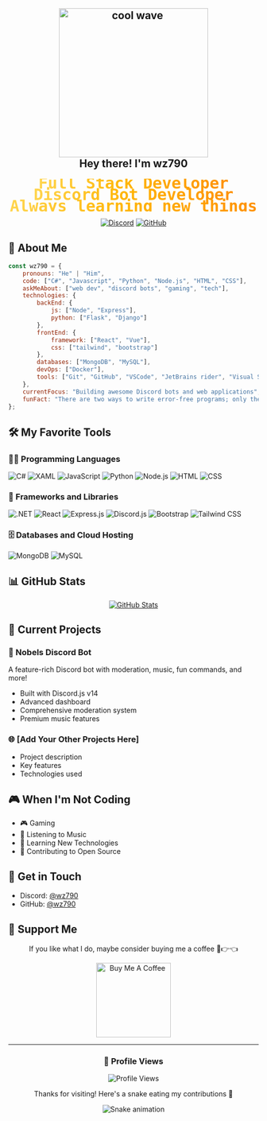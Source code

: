 <h2 align="center">
  <img src="https://media1.tenor.com/m/AuBOgaPV41cAAAAd/shinya-shinyahiragi.gif" alt="cool wave" width="300" ><br>
  Hey there! I'm wz790
</h2>

<svg xmlns="http://www.w3.org/2000/svg" viewBox="0 0 380 50">
  <defs>
    <linearGradient id="gradient" x1="0%" y1="0%" x2="100%" y2="0%">
      <stop offset="0%" stop-color="#ffd54f" />
      <stop offset="50%" stop-color="#ffb300" />
      <stop offset="100%" stop-color="#ff9100" />
    </linearGradient>
  </defs>
  <style>
    .text {
      font-family: 'Fira Code', monospace;
      font-size: 24px;
      fill: url(#gradient);
      font-weight: bold;
    }
  </style>
  <text x="50%" y="30%" text-anchor="middle" class="text">Full Stack Developer</text>
  <text x="50%" y="65%" text-anchor="middle" class="text">Discord Bot Developer</text>
  <text x="50%" y="100%" text-anchor="middle" class="text">Always learning new things</text>
</svg>

<div align="center">
  
[![Discord](https://img.shields.io/badge/Discord-7289DA?style=for-the-badge&logo=discord&logoColor=white)](https://discord.com/users/wz790)
[![GitHub](https://img.shields.io/badge/GitHub-100000?style=for-the-badge&logo=github&logoColor=white)](https://github.com/wz790)
</div>

## 🚀 About Me

```javascript
const wz790 = {
    pronouns: "He" | "Him",
    code: ["C#", "Javascript", "Python", "Node.js", "HTML", "CSS"],
    askMeAbout: ["web dev", "discord bots", "gaming", "tech"],
    technologies: {
        backEnd: {
            js: ["Node", "Express"],
            python: ["Flask", "Django"]
        },
        frontEnd: {
            framework: ["React", "Vue"],
            css: ["tailwind", "bootstrap"]
        },
        databases: ["MongoDB", "MySQL"],
        devOps: ["Docker"],
        tools: ["Git", "GitHub", "VSCode", "JetBrains rider", "Visual Studio Community"]
    },
    currentFocus: "Building awesome Discord bots and web applications",
    funFact: "There are two ways to write error-free programs; only the third one works"
};
```

## 🛠️ My Favorite Tools

### 👨‍💻 Programming Languages

<p>
  <img alt="C#" src="https://custom-icon-badges.demolab.com/badge/C%23-%23239120.svg?logo=cshrp&logoColor=white">
  <img alt="XAML" src="https://custom-icon-badges.demolab.com/badge/XAML-%230000FF.svg?logo=xml&logoColor=white">
  <img alt="JavaScript" src="https://img.shields.io/badge/JavaScript-F7DF1E.svg?logo=javascript&logoColor=black">
  <img alt="Python" src="https://img.shields.io/badge/Python-14354C.svg?logo=python&logoColor=white">
  <img alt="Node.js" src="https://img.shields.io/badge/Node.js-43853D.svg?logo=node.js&logoColor=white">
  <img alt="HTML" src="https://img.shields.io/badge/HTML-E34F26.svg?logo=html5&logoColor=white">
  <img alt="CSS" src="https://img.shields.io/badge/CSS-1572B6.svg?logo=css3&logoColor=white">
</p>

### 🧰 Frameworks and Libraries

<p>  
  <img alt=".NET" src="https://img.shields.io/badge/.NET-512BD4?logo=dotnet&logoColor=fff">
  <img alt="React" src="https://img.shields.io/badge/React-20232a.svg?logo=react&logoColor=%2361DAFB">
  <img alt="Express.js" src="https://img.shields.io/badge/Express.js-404d59.svg?logo=express&logoColor=white">
  <img alt="Discord.js" src="https://img.shields.io/badge/Discord.js-7289DA.svg?logo=discord&logoColor=white">
  <img alt="Bootstrap" src="https://img.shields.io/badge/Bootstrap-7952B3.svg?logo=bootstrap&logoColor=white">
  <img alt="Tailwind CSS" src="https://img.shields.io/badge/Tailwind%20CSS-38B2AC.svg?logo=tailwind-css&logoColor=white">
</p>

### 🗄️ Databases and Cloud Hosting

<p>
  <img alt="MongoDB" src="https://img.shields.io/badge/MongoDB-4ea94b.svg?logo=mongodb&logoColor=white">
  <img alt="MySQL" src="https://img.shields.io/badge/MySQL-00f.svg?logo=mysql&logoColor=white">
</p>



## 📊 GitHub Stats

<div align="center">
  
[![GitHub Stats](https://github-readme-stats-git-masterrstaa-rickstaa.vercel.app/api?username=wz790&show_icons=true&theme=tokyonight)](https://github.com/wz790)

</div>

## 🎯 Current Projects

### 🤖 Nobels Discord Bot
A feature-rich Discord bot with moderation, music, fun commands, and more!
- Built with Discord.js v14
- Advanced dashboard
- Comprehensive moderation system
- Premium music features

### 🌐 [Add Your Other Projects Here]
- Project description
- Key features
- Technologies used

## 🎮 When I'm Not Coding

- 🎮 Gaming
- 🎵 Listening to Music
- 🌱 Learning New Technologies
- 🤝 Contributing to Open Source

## 💬 Get in Touch

- Discord: [@wz790](https://discord.com/users/wz790)
- GitHub: [@wz790](https://github.com/wz790)

## 🤝 Support Me

<div align="center">
  <p>If you like what I do, maybe consider buying me a coffee 🥺👉👈</p>
  <a href="https://www.buymeacoffee.com/wz790" target="_blank"><img src="https://cdn.buymeacoffee.com/buttons/v2/default-red.png" alt="Buy Me A Coffee" width="150" ></a>
</div>

---

<div align="center">
  
### 👀 Profile Views
  
![Profile Views](https://komarev.com/ghpvc/?username=wz790&color=blueviolet&style=for-the-badge)

<p>Thanks for visiting! Here's a snake eating my contributions 🐍</p>
  
![Snake animation](https://steamuserimages-a.akamaihd.net/ugc/863989620072885420/2AC2B84A520A531E38433F3BE2D81D422DFE06AA/?imw=5000&imh=5000&ima=fit&impolicy=Letterbox&imcolor=%23000000&letterbox=false)

</div>
